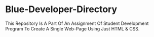 # Blue-Developer-Directory
This Repository Is A Part Of An Assignment Of Student Development Program To Create A Single Web-Page Using Just HTML & CSS. 
